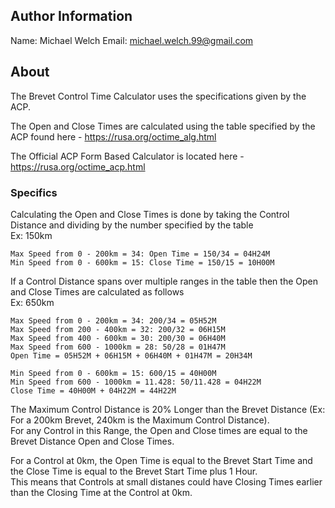 ## Author Information

Name: Michael Welch
Email: michael.welch.99@gmail.com

## About

The Brevet Control Time Calculator uses the specifications given by the ACP.

The Open and Close Times are calculated using the table specified by the ACP found here - https://rusa.org/octime_alg.html

The Official ACP Form Based Calculator is located here - https://rusa.org/octime_acp.html

### Specifics

Calculating the Open and Close Times is done by taking the Control Distance and dividing by the number specified by the table  
Ex: 150km

	Max Speed from 0 - 200km = 34: Open Time = 150/34 = 04H24M
	Min Speed from 0 - 600km = 15: Close Time = 150/15 = 10H00M

If a Control Distance spans over multiple ranges in the table then the Open and Close Times are calculated as follows  
Ex: 650km

	Max Speed from 0 - 200km = 34: 200/34 = 05H52M
	Max Speed from 200 - 400km = 32: 200/32 = 06H15M
	Max Speed from 400 - 600km = 30: 200/30 = 06H40M
	Max Speed from 600 - 1000km = 28: 50/28 = 01H47M
	Open Time = 05H52M + 06H15M + 06H40M + 01H47M = 20H34M

	Min Speed from 0 - 600km = 15: 600/15 = 40H00M
	Min Speed from 600 - 1000km = 11.428: 50/11.428 = 04H22M
	Close Time = 40H00M + 04H22M = 44H22M

The Maximum Control Distance is 20% Longer than the Brevet Distance (Ex: For a 200km Brevet, 240km is the Maximum Control Distance).  
For any Control in this Range, the Open and Close times are equal to the Brevet Distance Open and Close Times.

For a Control at 0km, the Open Time is equal to the Brevet Start Time and the Close Time is equal to the Brevet Start Time plus 1 Hour.  
This means that Controls at small distanes could have Closing Times earlier than the Closing Time at the Control at 0km.